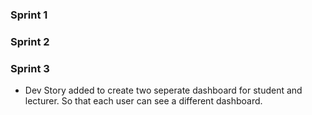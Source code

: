 ### Sprint 1

### Sprint 2

### Sprint 3

- Dev Story added to create two seperate dashboard for student and lecturer. So that each user can see a different dashboard.
